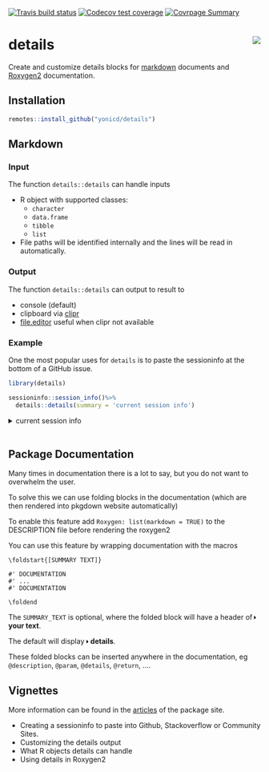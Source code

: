 
<!-- README.md is generated from README.Rmd. Please edit that file -->

<!-- badges: start -->

[![Travis build
status](https://travis-ci.org/yonicd/details.svg?branch=master)](https://travis-ci.org/yonicd/details)
[![Codecov test
coverage](https://codecov.io/gh/yonicd/details/branch/master/graph/badge.svg)](https://codecov.io/gh/yonicd/details?branch=master)
[![Covrpage
Summary](https://img.shields.io/badge/covrpage-Last_Build_2019_09_06-brightgreen.svg)](http://tinyurl.com/yyodcwc7)
<!-- badges: end -->

# details <img src="https://github.com/yonicd/details/raw/master/input/logo.png" align="right" />

Create and customize details blocks for [markdown](#markdown) documents
and [Roxygen2](#package-documentation) documentation.

## Installation

``` r
remotes::install_github("yonicd/details")
```

## Markdown

### Input

The function `details::details` can handle inputs

  - R object with supported classes:
      - `character`
      - `data.frame`
      - `tibble`
      - `list`
  - File paths will be identified internally and the lines will be read
    in automatically.

### Output

The function `details::details` can output to result to

  - console (default)
  - clipboard via
    [clipr](https://github.com/mdlincoln/clipr)
  - [file.editor](https://stat.ethz.ch/R-manual/R-devel/library/utils/html/file.edit.html)
    useful when clipr not available

### Example

One the most popular uses for `details` is to paste the sessioninfo at
the bottom of a GitHub issue.

``` r
library(details)

sessioninfo::session_info()%>%
  details::details(summary = 'current session info')
```

<details closed>

<summary> <span title="Click to Expand"> current session info </span>
</summary>

``` r

─ Session info ──────────────────────────────────────────────────────────
 setting  value                       
 version  R version 3.6.1 (2019-07-05)
 os       macOS Mojave 10.14.5        
 system   x86_64, darwin15.6.0        
 ui       X11                         
 language (EN)                        
 collate  en_US.UTF-8                 
 ctype    en_US.UTF-8                 
 tz       America/New_York            
 date     2019-09-08                  

─ Packages ──────────────────────────────────────────────────────────────
 package     * version    date       lib
 assertthat    0.2.1      2019-03-21 [1]
 cli           1.1.0      2019-03-19 [1]
 clipr         0.7.0      2019-07-23 [1]
 crayon        1.3.4      2017-09-16 [1]
 details     * 0.0.7      2019-09-08 [1]
 digest        0.6.20     2019-07-04 [1]
 evaluate      0.14       2019-05-28 [1]
 htmltools     0.3.6.9004 2019-09-08 [1]
 knitr         1.23       2019-05-18 [1]
 magrittr      1.5        2014-11-22 [1]
 Rcpp          1.0.2      2019-07-25 [1]
 rlang         0.4.0      2019-06-25 [1]
 rmarkdown     1.14       2019-07-12 [1]
 sessioninfo   1.1.1      2018-11-05 [1]
 stringi       1.4.3      2019-03-12 [1]
 stringr       1.4.0      2019-02-10 [1]
 withr         2.1.2      2018-03-15 [1]
 xfun          0.8        2019-06-25 [1]
 yaml          2.2.0      2018-07-25 [1]
 source                            
 CRAN (R 3.6.0)                    
 CRAN (R 3.6.0)                    
 CRAN (R 3.6.0)                    
 CRAN (R 3.6.0)                    
 local                             
 CRAN (R 3.6.0)                    
 CRAN (R 3.6.0)                    
 Github (rstudio/htmltools@840d786)
 CRAN (R 3.6.0)                    
 CRAN (R 3.6.0)                    
 CRAN (R 3.6.0)                    
 CRAN (R 3.6.0)                    
 CRAN (R 3.6.0)                    
 CRAN (R 3.6.0)                    
 CRAN (R 3.6.0)                    
 CRAN (R 3.6.0)                    
 CRAN (R 3.6.0)                    
 CRAN (R 3.6.0)                    
 CRAN (R 3.6.0)                    

[1] /Library/Frameworks/R.framework/Versions/3.6/Resources/library
```

</details>

<br>

## Package Documentation

Many times in documentation there is a lot to say, but you do not want
to overwhelm the user.

To solve this we can use folding blocks in the documentation (which are
then rendered into pkgdown website automatically)

To enable this feature add `Roxygen: list(markdown = TRUE)` to the
DESCRIPTION file before rendering the roxygen2

You can use this feature by wrapping documentation with the macros

    \foldstart{[SUMMARY TEXT]}
    
    #' DOCUMENTATION
    #' ...
    #' DOCUMENTATION
    
    \foldend

The `SUMMARY_TEXT` is optional, where the folded block will have a
header of
<svg style="height:0.8em;top:.04em;position:relative;" viewBox="0 0 192 512"><path d="M0 384.662V127.338c0-17.818 21.543-26.741 34.142-14.142l128.662 128.662c7.81 7.81 7.81 20.474 0 28.284L34.142 398.804C21.543 411.404 0 402.48 0 384.662z"/></svg>
**your text**.

The default will display
<svg style="height:0.8em;top:.04em;position:relative;" viewBox="0 0 192 512"><path d="M0 384.662V127.338c0-17.818 21.543-26.741 34.142-14.142l128.662 128.662c7.81 7.81 7.81 20.474 0 28.284L34.142 398.804C21.543 411.404 0 402.48 0 384.662z"/></svg>
**details**.

These folded blocks can be inserted anywhere in the documentation, eg
`@description`, `@param`, `@details`, `@return`, ….

## Vignettes

More information can be found in the
[articles](https://yonicd.github.io/details/) of the package site.

  - Creating a sessioninfo to paste into Github, Stackoverflow or
    Community Sites.
  - Customizing the details output
  - What R objects details can handle
  - Using details in Roxygen2
